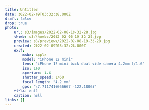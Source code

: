 ```yaml
---
title: Untitled
date: 2022-02-09T03:32:28.000Z
draft: false
drop: true
photo:
    url: s3/images/2022-02-08-19-32-28.jpg
    thumb: s3/thumbs/2022-02-08-19-32-28.jpg
    preview: s3/previews/2022-02-08-19-32-28.jpg
    created: 2022-02-09T03:32:28.000Z
    exif:
        make: Apple
        model: "iPhone 12 mini"
        lens: "iPhone 12 mini back dual wide camera 4.2mm f/1.6"
        iso: 160
        aperture: 1.6
        shutter_speed: 1/60
        focal_length: "4.2 mm"
        gps: "47.7117416666667 -122.18065"
    title: null
    caption: null
links: []
---
```

